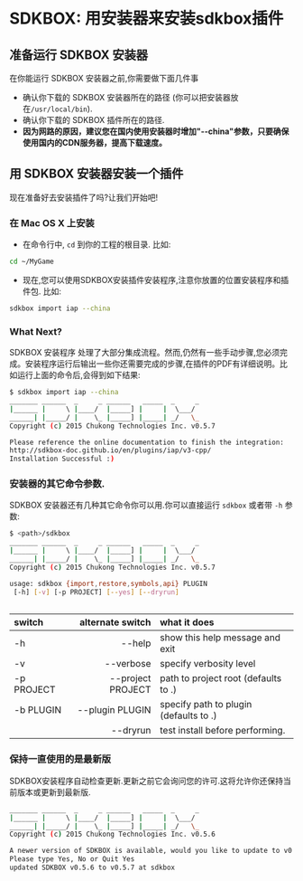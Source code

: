 # SDKBOX: 用安装器来安装sdkbox插件

## 准备运行 SDKBOX 安装器
在你能运行 SDKBOX 安装器之前,你需要做下面几件事
* 确认你下载的 SDKBOX 安装器所在的路径 (你可以把安装器放在`/usr/local/bin`).
* 确认你下载的 SDKBOX 插件所在的路径.
* __因为网路的原因，建议您在国内使用安装器时增加"--china"参数，只要确保使用国内的CDN服务器，提高下载速度。__

## 用 SDKBOX 安装器安装一个插件
现在准备好去安装插件了吗?让我们开始吧!

### 在 Mac OS X 上安装
* 在命令行中, `cd` 到你的工程的根目录. 比如:
```sh
cd ~/MyGame
```

* 现在,您可以使用SDKBOX安装插件安装程序,注意你放置的位置安装程序和插件包. 比如:
```sh
sdkbox import iap --china
```

### What Next?
SDKBOX 安装程序 处理了大部分集成流程。然而,仍然有一些手动步骤,您必须完成。安装程序运行后输出一些你还需要完成的步骤,在插件的PDF有详细说明。比如运行上面的命令后,会得到如下结果:
```sh
$ sdkbox import iap --china
_______ ______  _     _ ______   _____  _     _
|______ |     \ |____/  |_____] |     |  \___/
______| |_____/ |    \_ |_____] |_____| _/   \_
Copyright (c) 2015 Chukong Technologies Inc. v0.5.7

Please reference the online documentation to finish the integration:
http://sdkbox-doc.github.io/en/plugins/iap/v3-cpp/
Installation Successful :)
```

### 安装器的其它命令参数.
 SDKBOX 安装器还有几种其它命令你可以用.你可以直接运行 `sdkbox` 或者带 `-h` 参数:
```sh
$ <path>/sdkbox
_______ ______  _     _ ______   _____  _     _
|______ |     \ |____/  |_____] |     |  \___/
______| |_____/ |    \_ |_____] |_____| _/   \_
Copyright (c) 2015 Chukong Technologies Inc. v0.5.7

usage: sdkbox {import,restore,symbols,api} PLUGIN
 [-h] [-v] [-p PROJECT] [--yes] [--dryrun]
              
```

| switch  | alternate switch  | what it does |
| :------------ |---------------:| :-----|
| -h      | --help          |show this help message and exit |
| -v      | --verbose       |specify verbosity level |
| -p PROJECT | --project PROJECT |path to project root (defaults to .) |
| -b PLUGIN | --plugin PLUGIN |specify path to plugin (defaults to .) |
|         | --dryrun        |test install before performing. |

### 保持一直使用的是最新版
SDKBOX安装程序自动检查更新.更新之前它会询问您的许可.这将允许你还保持当前版本或更新到最新版.
```sh
_______ ______  _     _ ______   _____  _     _
|______ |     \ |____/  |_____] |     |  \___/
______| |_____/ |    \_ |_____] |_____| _/   \_
Copyright (c) 2015 Chukong Technologies Inc. v0.5.6

A newer version of SDKBOX is available, would you like to update to v0.5.7?
Please type Yes, No or Quit Yes
updated SDKBOX v0.5.6 to v0.5.7 at sdkbox
```
